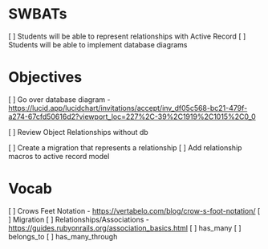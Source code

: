 # SWBATs

[ ] Students will be able to represent relationships with Active Record
[ ] Students will be able to implement database diagrams

# Objectives

[ ] Go over database diagram - https://lucid.app/lucidchart/invitations/accept/inv_df05c568-bc21-479f-a274-67cfd50616d2?viewport_loc=227%2C-39%2C1919%2C1015%2C0_0

[ ] Review Object Relationships without db

[ ] Create a migration that represents a relationship
[ ] Add relationship macros to active record model

# Vocab

[ ] Crows Feet Notation - https://vertabelo.com/blog/crow-s-foot-notation/
[ ] Migration
[ ] Relationships/Associations - https://guides.rubyonrails.org/association_basics.html
    [ ] has_many
    [ ] belongs_to
    [ ] has_many_through